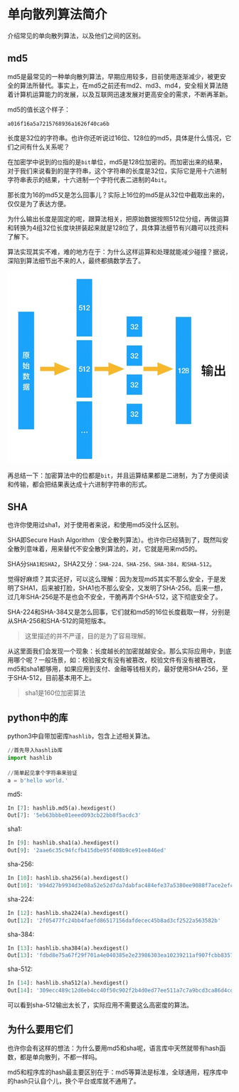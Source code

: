 # 单向散列算法简介

介绍常见的单向散列算法，以及他们之间的区别。

## md5

md5是最常见的一种单向散列算法，早期应用较多，目前使用逐渐减少，被更安全的算法所替代。事实上，在md5之前还有md2、md3、md4，安全相关算法随着计算机运算能力的发展，以及互联网迅速发展对更高安全的需求，不断再革新。

md5的值长这个样子：

```
a016f16a5a7215768936a1626f40ca6b
```

长度是32位的字符串。也许你还听说过16位、128位的md5，具体是什么情况，它们之间有什么关系呢？

在加密学中说到的`位`指的是`bit`单位，md5是128位加密的。而加密出来的结果，对于我们来说看到的是字符串，这个字符串的长度是32位，实际它是用十六进制字符串表示的结果，十六进制一个字符代表二进制的4`bit`。

那长度为16的md5又是怎么回事儿？实际上16位的md5是从32位中截取出来的，仅仅是为了表达方便。

为什么输出长度是固定的呢，跟算法相关，把原始数据按照512位分组，再做运算和转换为4组32位长度块拼装起来就是128位了，具体算法细节有兴趣可以找资料了解下。

算法实现其实不难，难的地方在于：为什么这样运算和处理就能减少碰撞？据说，深陷到算法细节出不来的人，最终都搞数学去了。

![](media/15248414177952/15248436159045.jpg)


再总结一下：加密算法中的位都是`bit`，并且运算结果都是二进制，为了方便阅读和传输，都会把结果表达成十六进制字符串的形式。

## SHA

也许你使用过sha1，对于使用者来说，和使用md5没什么区别。

SHA即Secure Hash Algorithm（安全散列算法）。也许你已经猜到了，既然叫安全散列意味着，用来替代不安全散列算法的，对，它就是用来md5的。

SHA分`SHA1和SHA2`，SHA2又分：`SHA-224、SHA-256、SHA-384，和SHA-512`。

觉得好麻烦？其实还好，可以这么理解：因为发现md5其实不那么安全，于是发明了SHA1，后来被打脸，SHA1也不那么安全，又发明了SHA-256。后来一想，过几年SHA-256是不是也会不安全，干脆再弄个SHA-512，这下彻底安全了。

SHA-224和SHA-384又是怎么回事，它们就和md5的16位长度截取一样，分别是从SHA-256和SHA-512的简短版本。

> 这里描述的并不严谨，目的是为了容易理解。

从这里面我们会发现一个现象：长度越长的加密就越安全。那么实际应用中，到底用哪个呢？一般场景，如：校验报文有没有被篡改，校验文件有没有被篡改，md5和sha1都够用，如果应用到支付、金融等钱相关的，最好使用SHA-256，至于SHA-512，目前基本用不上。

> sha1是160位加密算法

## python中的库

python3中自带加密库`hashlib`，包含上述相关算法。

```python
//首先导入hashlib库
import hashlib

//简单起见拿个字符串来验证
a = b'hello world.'
```

md5:

```python
In [7]: hashlib.md5(a).hexdigest()
Out[7]: '5eb63bbbe01eeed093cb22bb8f5acdc3'
```

sha1:

```python
In [9]: hashlib.sha1(a).hexdigest()
Out[9]: '2aae6c35c94fcfb415dbe95f408b9ce91ee846ed'
```

sha-256:

```python
In [10]: hashlib.sha256(a).hexdigest()
Out[10]: 'b94d27b9934d3e08a52e52d7da7dabfac484efe37a5380ee9088f7ace2efcde9'
```

sha-224:

```python
In [12]: hashlib.sha224(a).hexdigest()
Out[12]: '2f05477fc24bb4faefd86517156dafdecec45b8ad3cf2522a563582b'
```

sha-384:

```python
In [13]: hashlib.sha384(a).hexdigest()
Out[13]: 'fdbd8e75a67f29f701a4e040385e2e23986303ea10239211af907fcbb83578b3e417cb71ce646efd0819dd8c088de1bd'
```

sha-512:

```python
In [14]: hashlib.sha512(a).hexdigest()
Out[14]: '309ecc489c12d6eb4cc40f50c902f2b4d0ed77ee511a7c7a9bcd3ca86d4cd86f989dd35bc5ff499670da34255b45b0cfd830e81f605dcf7dc5542e93ae9cd76f'
```

可以看到sha-512输出太长了，实际应用不需要这么高密度的算法。


## 为什么要用它们

也许你会有这样的想法：为什么要用md5和sha呢，语言库中天然就带有hash函数，都是单向散列，不都一样吗。

md5和程序库的hash最主要区别在于：md5等算法是标准，全球通用，程序库中的hash只认自个儿，换个平台或库就不通用了。






